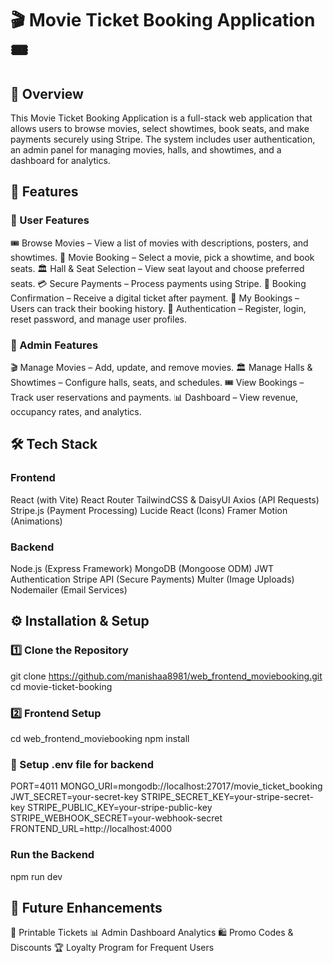 # 🎬 Movie Ticket Booking Application 🎟️
## 📌 Overview
This Movie Ticket Booking Application is a full-stack web application that allows users to browse movies, select showtimes, book seats, and make payments securely using Stripe. The system includes user authentication, an admin panel for managing movies, halls, and showtimes, and a dashboard for analytics.

## 🚀 Features
### 🔹 User Features
🎟️ Browse Movies – View a list of movies with descriptions, posters, and showtimes.
🎥 Movie Booking – Select a movie, pick a showtime, and book seats.
🏛️ Hall & Seat Selection – View seat layout and choose preferred seats.
💳 Secure Payments – Process payments using Stripe.
🎫 Booking Confirmation – Receive a digital ticket after payment.
📜 My Bookings – Users can track their booking history.
🔐 Authentication – Register, login, reset password, and manage user profiles.
### 🔹 Admin Features
🎬 Manage Movies – Add, update, and remove movies.
🏛️ Manage Halls & Showtimes – Configure halls, seats, and schedules.
🎟️ View Bookings – Track user reservations and payments.
📊 Dashboard – View revenue, occupancy rates, and analytics.
## 🛠️ Tech Stack
### Frontend
React (with Vite)
React Router
TailwindCSS & DaisyUI
Axios (API Requests)
Stripe.js (Payment Processing)
Lucide React (Icons)
Framer Motion (Animations)
### Backend
Node.js (Express Framework)
MongoDB (Mongoose ODM)
JWT Authentication
Stripe API (Secure Payments)
Multer (Image Uploads)
Nodemailer (Email Services)
## ⚙️ Installation & Setup
### 1️⃣ Clone the Repository
git clone https://github.com/manishaa8981/web_frontend_moviebooking.git
cd movie-ticket-booking
### 2️⃣ Frontend Setup
cd web_frontend_moviebooking
npm install
### 📌 Setup .env file for backend
PORT=4011
MONGO_URI=mongodb://localhost:27017/movie_ticket_booking
JWT_SECRET=your-secret-key
STRIPE_SECRET_KEY=your-stripe-secret-key
STRIPE_PUBLIC_KEY=your-stripe-public-key
STRIPE_WEBHOOK_SECRET=your-webhook-secret
FRONTEND_URL=http://localhost:4000
### Run the Backend
npm run dev
## 🎯 Future Enhancements
📃 Printable Tickets 
📊 Admin Dashboard Analytics
🛍️ Promo Codes & Discounts
🏆 Loyalty Program for Frequent Users
